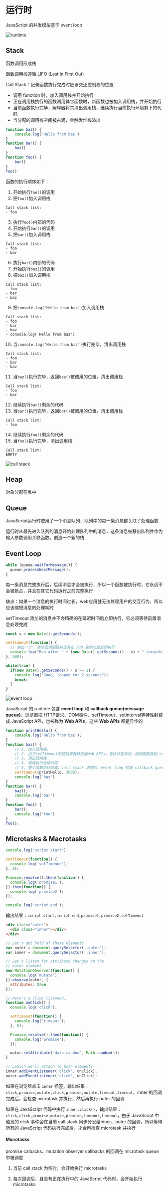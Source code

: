 # 运行时

JavaScript 的并发模型基于 event loop

![runtime](runtime.svg)

## Stack

函数调用形成栈

函数调用栈遵循 LIFO (Last In First Out)

Call Stack：记录函数执行完成时应该交还控制权的位置
* 调用 function 时，加入调用栈并开始执行
* 正在调用栈执行的函数调用其它函数时，新函数也被加入调用栈，并开始执行
* 当前函数执行完毕，解释器将其清出调用栈，继续执行当前执行环境剩下的代码
* 当分配的调用栈空间被占满，会触发堆栈溢出

```javascript
function baz() {
    console.log('Hello from baz')
}
function bar() {
    baz()
}
function foo() {
    bar()
}
foo()
```

函数的执行顺序如下：
1. 开始执行`foo()`的调用
2. 把`foo()`加入调用栈
```
Call stack list:
- foo
```
3. 执行`foo()`内部的代码
4. 开始执行`bar()`的调用
5. 把`bar()`加入调用栈
```
Call stack list:
- foo
- bar
```
6. 执行`bar()`内部的代码
7. 开始执行`baz()`的调用
8. 把`baz()`加入调用栈
```
Call stack list:
- foo
- bar
- baz
```
9. 把`console.log('Hello from baz')`加入调用栈
```
Call stack list:
- foo
- bar
- baz
- console.log('Hello from baz')
```
10. 当`console.log('Hello from baz')`执行完毕，清出调用栈
```
Call stack list:
- foo
- bar
- baz
```
11. 当`baz()`执行完毕，返回`baz()`被调用的位置，清出调用栈
```
Call stack list:
- foo
- bar
```
12. 继续执行`bar()`剩余的代码
13. 当`bar()`执行完毕，返回`bar()`被调用的位置，清出调用栈
```
Call stack list:
- foo
```
14. 继续执行`foo()`剩余的代码
15. 当`foo()`执行完毕，清出调用栈
```
Call stack list:
EMPTY
```

![call stack](call_stack.gif)

## Heap

对象分配在堆中

## Queue

JavaScript运行时使用了一个消息队列，队列中的每一条消息都关联了处理函数

运行时从最先进入队列的消息开始处理队列中的消息，这条消息被移出队列并作为输入参数调用关联函数，创造一个新的栈

## Event Loop

```javascript
while (queue.waitForMessage()) {
  queue.processNextMessage();
}
```

每一条消息完整执行后，后续消息才会被执行，所以一个函数被执行时，它永远不会被抢占，并且在其它代码运行之前完整执行

缺点：如果一个消息的执行时间过长，web应用就无法处理用户的交互行为，所以应该缩短消息的处理耗时

setTimeout 添加的消息并不会精确的在延迟时间后立即执行，它必须等待前置消息处理完成

```javascript
const s = new Date().getSeconds();

setTimeout(function() {
  // 输出 "2"，表示回调函数并没有在 500 毫秒之后立即执行
  console.log("Ran after " + (new Date().getSeconds() - s) + " seconds");
}, 500);

while(true) {
  if(new Date().getSeconds() - s >= 2) {
    console.log("Good, looped for 2 seconds");
    break;
  }
}
```

![event loop](event_loop.png)

JavaScript 的 runtime 包含 **event loop** 和 **callback queue(message queue)**，浏览器把 HTTP请求、DOM事件、setTimeout、setInterval等特性封装成 JavaScript API，也被称为 **Web APIs**，这些 **Web APIs** 都是异步的


```javascript
function printHello() {
    console.log('Hello from baz');
}
function baz() {
    // 1. 加入调用栈，
    // 2. 由于setTimeout的控制权就移交给Web APIs，当执行完毕后，回调函数放到 callback queue，等待 event loop 下次调度
    // 3. 清出调用栈
    // 4. 继续执行后续代码
    // 5. 整个函数执行完成，call stack 清空后，event loop 检查 callback queue，把 callback 放回 call stack 进行执行
    setTimeout(printHello, 3000);
    console.log("baz")
}
function bar() {
    baz();
    console.log("bar")
}
function foo() {
    bar();
    console.log("foo")
}
foo();
```

## Microtasks & Macrotasks

```javascript
console.log('script start');

setTimeout(function() {
  console.log('setTimeout');
}, 0);

Promise.resolve().then(function() {
  console.log('promise1');
}).then(function() {
  console.log('promise2');
});

console.log('script end');
```

输出结果：`script start,script end,promise1,promise2,setTimeout`

```html
<div class="outer">
  <div class="inner"></div>
</div>
```

```javascript
// Let's get hold of those elements
var outer = document.querySelector('.outer');
var inner = document.querySelector('.inner');

// Let's listen for attribute changes on the
// outer element
new MutationObserver(function() {
  console.log('mutate');
}).observe(outer, {
  attributes: true
});

// Here's a click listener…
function onClick() {
  console.log('click');

  setTimeout(function() {
    console.log('timeout');
  }, 0);

  Promise.resolve().then(function() {
    console.log('promise');
  });

  outer.setAttribute('data-random', Math.random());
}

// …which we'll attach to both elements
inner.addEventListener('click', onClick);
outer.addEventListener('click', onClick);
```

如果在浏览器点击 `inner` 标签，输出结果：`click,promise,mutate,click,promise,mutate,timeout,timeout`，inner 的回调完成后，会检查 microtask 并执行，然后再执行 outer 的回调

如果在 JavaScript 代码中执行 `inner.click()`，输出结果：`click,click,promise,mutate,promise,timeout,timeout`，由于 JavaScript 中触发的 click 事件会在当前 call stack 同步分发给inner、outer 的回调，所以等待所有的 JavaScript 代码执行完成后，才会再检查 microtask 并执行

#### Microtasks

  promise calbacks、mutation observer callbacks 的回调在 microtask queue 中被调度

  1. 当前 call stack 为空时，会开始执行 microtasks
  
  2. 每次回调后，且没有正在执行中的 JavaScript 代码时，会开始执行 microtasks